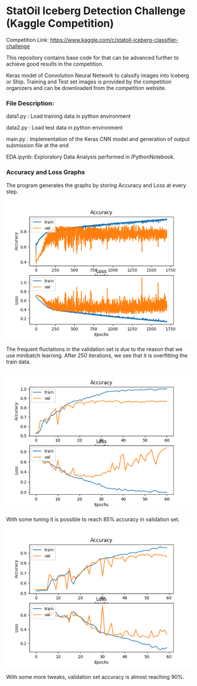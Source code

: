 # StatOil Iceberg Detection Challenge (Kaggle Competition)

Competition Link: https://www.kaggle.com/c/statoil-iceberg-classifier-challenge

This repository contains base code for that can be advanced further to achieve good results in the competition. 

Keras model of Convolution Neural Network to calssify images into Iceberg or Ship. Training and Test set images is provided by the competition organizers and can be downloaded from the competition website. 

### File Description: 

data1.py : Load training data in python environment

data2.py : Load test data in python environment

main.py  : Implementation of the Keras CNN model and generation of output submission file at the end

EDA.ipynb: Exploratory Data Analysis performed in iPythonNotebook.  

### Accuracy and Loss Graphs

The program generates the graphs by storing Accuracy and Loss at every step.


![](1.png?raw=true)

The frequent fluctations in the validation set is due to the reason that we use minibatch learning. After 250 iterations, we see that it is overfitting the train data.

![](2.png?raw=true)

With some tuning it is possible to reach 85% accuracy in validation set. 


![](3.png?raw=true)

With some more tweaks, validation set accuracy is almost reaching 90%.